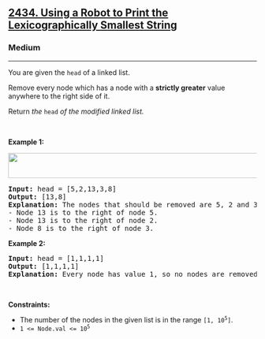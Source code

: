 <h2><a href="https://leetcode.com/problems/using-a-robot-to-print-the-lexicographically-smallest-string/">2434. Using a Robot to Print the Lexicographically Smallest String</a></h2><h3>Medium</h3><hr><div class="_1l1MA"><p>You are given the <code>head</code> of a linked list.</p>

<p>Remove every node which has a node with a <strong>strictly greater</strong> value anywhere to the right side of it.</p>

<p>Return <em>the </em><code>head</code><em> of the modified linked list.</em></p>

<p>&nbsp;</p>
<p><strong class="example">Example 1:</strong></p>
<img alt="" src="https://assets.leetcode.com/uploads/2022/10/02/drawio.png" style="width: 631px; height: 51px;">
<pre><strong>Input:</strong> head = [5,2,13,3,8]
<strong>Output:</strong> [13,8]
<strong>Explanation:</strong> The nodes that should be removed are 5, 2 and 3.
- Node 13 is to the right of node 5.
- Node 13 is to the right of node 2.
- Node 8 is to the right of node 3.
</pre>

<p><strong class="example">Example 2:</strong></p>

<pre><strong>Input:</strong> head = [1,1,1,1]
<strong>Output:</strong> [1,1,1,1]
<strong>Explanation:</strong> Every node has value 1, so no nodes are removed.
</pre>

<p>&nbsp;</p>
<p><strong>Constraints:</strong></p>

<ul>
	<li>The number of the nodes in the given list is in the range <code>[1, 10<sup>5</sup>]</code>.</li>
	<li><code>1 &lt;= Node.val &lt;= 10<sup>5</sup></code></li>
</ul>
</div>